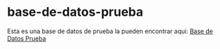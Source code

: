 # base-de-datos-prueba
Esta es una base de datos de prueba la pueden encontrar aqui:
[Base de Datos Prueba](http://181.143.67.67:8100/phpmyadmin/)
